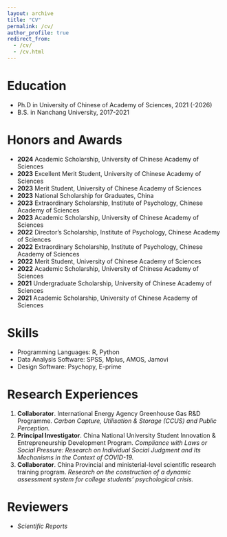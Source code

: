 ```yaml
---
layout: archive
title: "CV"
permalink: /cv/
author_profile: true
redirect_from:
  - /cv/
  - /cv.html
---
```


Education
======
* Ph.D in University of Chinese of Academy of Sciences, 2021 (-2026)
* B.S. in Nanchang University, 2017-2021

Honors and Awards
======
* **2024** Academic Scholarship, University of Chinese Academy of Sciences
* **2023** Excellent Merit Student, University of Chinese Academy of Sciences
* **2023** Merit Student, University of Chinese Academy of Sciences 
* **2023** National Scholarship for Graduates, China 
* **2023** Extraordinary Scholarship, Institute of  Psychology, Chinese Academy of Sciences
* **2023** Academic Scholarship, University of Chinese Academy of Sciences
* **2022** Director’s Scholarship, Institute of  Psychology, Chinese Academy of Sciences
* **2022** Extraordinary Scholarship, Institute of  Psychology, Chinese Academy of Sciences
* **2022** Merit Student, University of Chinese Academy of Sciences 
* **2022** Academic Scholarship, University of Chinese Academy of Sciences
* **2021** Undergraduate Scholarship, University of Chinese Academy of Sciences
* **2021** Academic Scholarship, University of Chinese Academy of Sciences
  
Skills
======
* Programming Languages: R, Python
* Data Analysis Software: SPSS, Mplus, AMOS, Jamovi
* Design Software: Psychopy, E-prime
  
Research Experiences
======
  1. **Collaborator**. International Energy Agency Greenhouse Gas R&D Programme. _Carbon Capture, Utilisation & Storage (CCUS) and Public Perception._
  2. **Principal Investigator**. China National University Student Innovation & Entrepreneurship Development Program. _Compliance with Laws or Social Pressure: Research on Individual Social Judgment and Its Mechanisms in the Context of COVID-19._
  3. **Collaborator**. China Provincial and ministerial-level scientific research training program. _Research on the construction of a dynamic assessment system for college students’ psychological crisis._
  
Reviewers
======
* _Scientific Reports_
  
